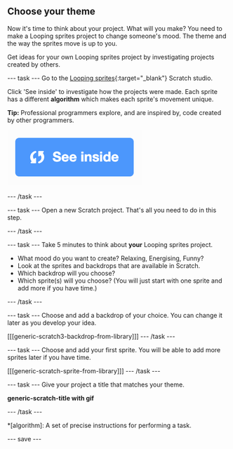 ## Choose your theme
Now it's time to think about your project. What will you make? You need to make a Looping sprites project to change someone's mood. The theme and the way the sprites move is up to you.

Get ideas for your own Looping sprites project by investigating projects created by others. 

--- task ---
Go to the [Looping sprites](https://scratch.mit.edu/studios/27014672){:target="_blank"} Scratch studio.

Click 'See inside' to investigate how the projects were made. Each sprite has a different **algorithm** which makes each sprite's movement unique.

**Tip:** Professional programmers explore, and are inspired by, code created by other programmers.

![See inside icon](images/see_inside.png)

--- /task ---

--- task ---
Open a new Scratch project. That's all you need to do in this step.

--- /task ---

--- task ---
Take 5 minutes to think about **your** Looping sprites project. 

+ What mood do you want to create? Relaxing, Energising, Funny?
+ Look at the sprites and backdrops that are available in Scratch.
+ Which backdrop will you choose? 
+ Which sprite(s) will you choose? (You will just start with one sprite and add more if you have time.)

--- /task ---

--- task ---
Choose and add a backdrop of your choice. You can change it later as you develop your idea. 

[[[generic-scratch3-backdrop-from-library]]]
--- /task ---

--- task ---
Choose and add your first sprite. You will be able to add more sprites later if you have time. 

[[[generic-scratch-sprite-from-library]]]
--- /task ---

--- task ---
Give your project a title that matches your theme. 

**generic-scratch-title with gif**

--- /task ---

*[algorithm]: A set of precise instructions for performing a task.

--- save ---
